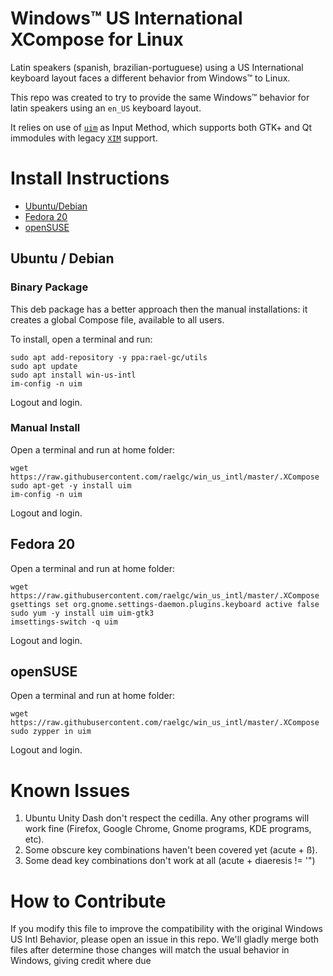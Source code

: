 # Windows™ US International XCompose for Linux

Latin speakers (spanish, brazilian-portuguese) using a US International keyboard layout faces a different behavior from Windows™ to Linux.

This repo was created to try to provide the same Windows™ behavior for latin speakers using an `en_US` keyboard layout.

It relies on use of [`uim`](http://en.wikipedia.org/wiki/Uim) as Input Method, which supports both GTK+ and Qt immodules with legacy [`XIM`](http://en.wikipedia.org/wiki/Xim) support.


# Install Instructions

* [Ubuntu/Debian](#ubuntu--debian)  
* [Fedora 20](#fedora-20)  
* [openSUSE](#opensuse)

## Ubuntu / Debian

### Binary Package

This deb package has a better approach then the manual installations: it creates a global Compose file, available to all users.

To install, open a terminal and run:

```term
sudo apt add-repository -y ppa:rael-gc/utils
sudo apt update
sudo apt install win-us-intl
im-config -n uim
```

Logout and login.

### Manual Install

Open a terminal and run at home folder:

```term
wget https://raw.githubusercontent.com/raelgc/win_us_intl/master/.XCompose
sudo apt-get -y install uim
im-config -n uim
```
Logout and login.

## Fedora 20

Open a terminal and run at home folder:

```term
wget https://raw.githubusercontent.com/raelgc/win_us_intl/master/.XCompose
gsettings set org.gnome.settings-daemon.plugins.keyboard active false
sudo yum -y install uim uim-gtk3
imsettings-switch -q uim
```
Logout and login.

## openSUSE

Open a terminal and run at home folder:

```term
wget https://raw.githubusercontent.com/raelgc/win_us_intl/master/.XCompose
sudo zypper in uim
```
Logout and login.


# Known Issues

1. Ubuntu Unity Dash don't respect the cedilla. Any other programs will work fine (Firefox, Google Chrome, Gnome programs, KDE programs, etc).
2. Some obscure key combinations haven't been covered yet (acute + ß).
3. Some dead key combinations don't work at all (acute + diaeresis != '")


# How to Contribute

If you modify this file to improve the compatibility with the
 original Windows US Intl Behavior, please open an issue in this repo.
 We'll gladly merge both files after determine those changes will
 match the usual behavior in Windows, giving credit where due
